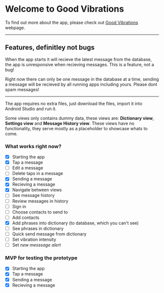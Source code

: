 # Welcome to Good Vibrations

To find out more about the app, please check out [Good Vibrations](https://oeoeoe.github.io/GoodVibrations/) webpage.


--- 
## Features, definitley not bugs

When the app starts it will recieve the latest message from the database, the app is unresponsive when recieving messages. This is a feature, not a bug!

Right now there can only be one message in the database at a time, sending a message will be recieved by all running apps including yours. Please dont spam messages! 

---

The app requires no extra files, just download the files, import it into Android Studio and run it.


Some views only contains dummy data, these views are: **Dictionary view**, **Settings view** and **Message History view**. These views have no functionality, they serve mostly as a placeholder to showcase whats to come.

### What works right now?

- [x] Starting the app
- [x] Tap a message
- [ ] Edit a message
- [ ] Delete taps in a message
- [x] Sending a message
- [x] Recieving a message
- [x] Navigate between views
- [ ] See message history
- [ ] Review messages in history
- [ ] Sign in
- [ ] Choose contacts to send to
- [ ] Add contacts
- [x] Add phrases into dictionary (to database, which you can't see)
- [ ] See phrases in dictionary
- [ ] Quick send message from dictionary
- [ ] Set vibration intensity
- [ ] Set *new messsage alert*

### MVP for testing the prototype
- [x] Starting the app
- [x] Tap a message
- [x] Sending a message
- [x] Recieving a message
